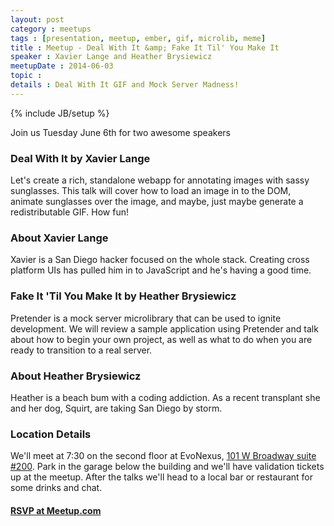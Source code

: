 ```yaml
---
layout: post
category : meetups
tags : [presentation, meetup, ember, gif, microlib, meme]
title : Meetup - Deal With It &amp; Fake It Til' You Make It
speaker : Xavier Lange and Heather Brysiewicz
meetupDate : 2014-06-03
topic :
details : Deal With It GIF and Mock Server Madness!
---
```


{% include JB/setup %}

Join us Tuesday June 6th for two awesome speakers

### Deal With It by Xavier Lange

Let's create a rich, standalone webapp for annotating images with sassy sunglasses. This talk will cover how to load an image in to the DOM, animate sunglasses over the image, and maybe, just maybe generate a redistributable GIF. How fun!

### About Xavier Lange

Xavier is a San Diego hacker focused on the whole stack. Creating cross platform UIs has pulled him in to JavaScript and he's having a good time.

### Fake It 'Til You Make It by Heather Brysiewicz

Pretender is a mock server microlibrary that can be used to ignite development. We will review a sample application using Pretender and talk about how to begin your own project, as well as what to do when you are ready to transition to a real server.

### About Heather Brysiewicz

Heather is a beach bum with a coding addiction. As a recent transplant she and her dog, Squirt, are taking San Diego by storm.

### Location Details

We'll meet at 7:30 on the second floor at EvoNexus, [101 W Broadway suite #200](https://www.google.com/maps/preview/place/101+W+Broadway+%23200,+San+Diego,+CA+92101/@32.7150983,-117.164295,17z/data=!3m1!4b1!4m2!3m1!1s0x80d954a84a1fe9a1:0x37a8c0521720bfd?hl=en). Park in the garage below the building
and we'll have validation tickets up at the meetup. After the talks we'll head to a local bar or restaurant
for some drinks and chat.

#### [RSVP at Meetup.com](http://www.meetup.com/sandiegojs/events/183361882/)
